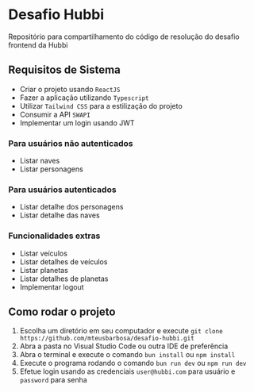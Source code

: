 # Desafio Hubbi

Repositório para compartilhamento do código de resolução do desafio frontend da Hubbi

## Requisitos de Sistema

- Criar o projeto usando `ReactJS`
- Fazer a aplicação utilizando `Typescript`
- Utilizar `Tailwind CSS` para a estilização do projeto
- Consumir a API `SWAPI`
- Implementar um login usando JWT

### Para usuários não autenticados

- Listar naves
- Listar personagens

### Para usuários autenticados

- Listar detalhe dos personagens
- Listar detalhe das naves

### Funcionalidades extras

- Listar veículos
- Listar detalhes de veículos
- Listar planetas
- Listar detalhes de planetas
- Implementar logout

## Como rodar o projeto

1. Escolha um diretório em seu computador e execute `git clone https://github.com/mteusbarbosa/desafio-hubbi.git`
2. Abra a pasta no Visual Studio Code ou outra IDE de preferência
3. Abra o terminal e execute o comando `bun install` ou `npm install`
4. Execute o programa rodando o comando `bun run dev` ou `npm run dev`
5. Efetue login usando as credenciais `user@hubbi.com` para usuário e `password` para senha